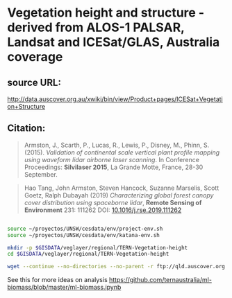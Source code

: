 # Vegetation height and structure - derived from ALOS-1 PALSAR, Landsat and ICESat/GLAS, Australia coverage

## source URL:
http://data.auscover.org.au/xwiki/bin/view/Product+pages/ICESat+Vegetation+Structure

## Citation:
> Armston, J., Scarth, P., Lucas, R., Lewis, P., Disney, M., Phinn, S. (2015). *Validation of continental scale vertical plant profile mapping using waveform lidar airborne laser scanning*. In Conference Proceedings: **Silvilaser 2015**, La Grande Motte, France, 28-30 September.

> Hao Tang, John Armston, Steven Hancock, Suzanne Marselis, Scott Goetz, Ralph Dubayah (2019) *Characterizing global forest canopy cover distribution using spaceborne lidar*, **Remote Sensing of Environment** 231: 111262 DOI: [10.1016/j.rse.2019.111262](https://doi.org/10.1016/j.rse.2019.111262.)


```sh

source ~/proyectos/UNSW/cesdata/env/project-env.sh
source ~/proyectos/UNSW/cesdata/env/katana-env.sh

mkdir -p $GISDATA/veglayer/regional/TERN-Vegetation-height
cd $GISDATA/veglayer/regional/TERN-Vegetation-height

wget --continue --no-directories --no-parent -r ftp://qld.auscover.org.au/spatial_other/jrsrp/height/
```


See this for more ideas on analysis
https://github.com/ternaustralia/ml-biomass/blob/master/ml-biomass.ipynb
